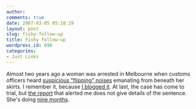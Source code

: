 ```yaml
---
author:
comments: true
date: 2007-03-05 05:18:19
layout: post
slug: fishy-follow-up
title: Fishy follow-up
wordpress_id: 690
categories:
- Just Links
---
```


Almost two years ago a woman was arrested in Melbourne when customs officers heard [suspicious "flipping" noises](http://news.scotsman.com/scitech.cfm?id=623802005) emanating from beneath her skirts. I remember it, because [I blogged it](http://jeremycherfas.net/2005/06/07/surprise/). At last, the case has come to trial, but [the report](http://bymnews.com/news/newsDetails.php?id=4437) that alerted me does not give details of the sentence. She's doing [nine months](http://www.theage.com.au/news/national/customs-nets-fine-catch-as-skirt-reveals-51-fish/2007/03/02/1172338882547.html).

